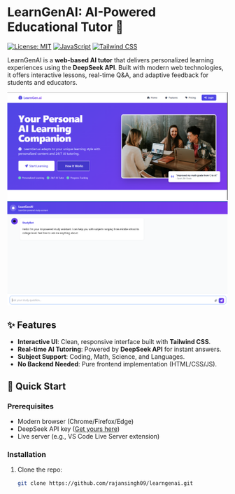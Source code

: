 # LearnGenAI: AI-Powered Educational Tutor 🚀

[![License: MIT](https://img.shields.io/badge/License-MIT-yellow.svg)](https://opensource.org/licenses/MIT)
[![JavaScript](https://img.shields.io/badge/JavaScript-ES6+-yellow.svg)](https://developer.mozilla.org/en-US/docs/Web/JavaScript)
[![Tailwind CSS](https://img.shields.io/badge/Tailwind_CSS-3.3+-06B6D4.svg)](https://tailwindcss.com/)

LearnGenAI is a **web-based AI tutor** that delivers personalized learning experiences using the **DeepSeek API**. Built with modern web technologies, it offers interactive lessons, real-time Q&A, and adaptive feedback for students and educators.

![LearnGenAI Demo Screenshot](assets/home.PNG) 
![LearnGenAI Demo Screenshot](assets/gen.PNG)

## ✨ Features
- **Interactive UI**: Clean, responsive interface built with **Tailwind CSS**.
- **Real-time AI Tutoring**: Powered by **DeepSeek API** for instant answers.
- **Subject Support**: Coding, Math, Science, and Languages.
- **No Backend Needed**: Pure frontend implementation (HTML/CSS/JS).

## 🚀 Quick Start

### Prerequisites
- Modern browser (Chrome/Firefox/Edge)
- DeepSeek API key ([Get yours here](https://platform.deepseek.com/))
- Live server (e.g., VS Code Live Server extension)

### Installation
1. Clone the repo:
   ```bash
   git clone https://github.com/rajansingh09/learngenai.git
